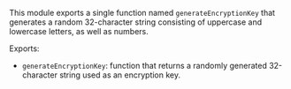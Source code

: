 This module exports a single function named `generateEncryptionKey` that generates a random 32-character string consisting of uppercase and lowercase letters, as well as numbers. 

Exports:
- `generateEncryptionKey`: function that returns a randomly generated 32-character string used as an encryption key.